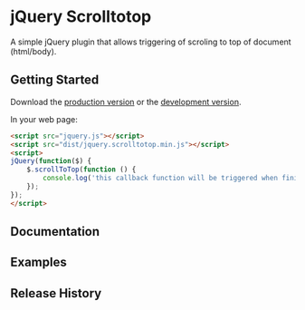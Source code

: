 # jQuery Scrolltotop

A simple jQuery plugin that allows triggering of scroling to top of document (html/body).

## Getting Started
Download the [production version][min] or the [development version][max].

[min]: https://raw.github.com/swallentin/jquery-scrolltotop/master/dist/jquery.scrolltotop.min.js
[max]: https://raw.github.com/swallentin/jquery-scrolltotop/master/dist/jquery.scrolltotop.js

In your web page:

```html
<script src="jquery.js"></script>
<script src="dist/jquery.scrolltotop.min.js"></script>
<script>
jQuery(function($) {
    $.scrollToTop(function () {
        console.log('this callback function will be triggered when finished scrolling to top');
    });
});
</script>
```

## Documentation

## Examples

## Release History
